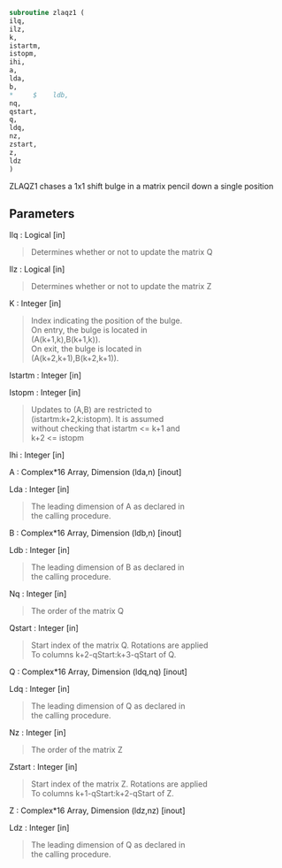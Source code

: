 ```fortran  
subroutine zlaqz1 (  
ilq,  
ilz,  
k,  
istartm,  
istopm,  
ihi,  
a,  
lda,  
b,  
*     $    ldb,  
nq,  
qstart,  
q,  
ldq,  
nz,  
zstart,  
z,  
ldz  
)  
```  
  
ZLAQZ1 chases a 1x1 shift bulge in a matrix pencil down a single position  
  
## Parameters  
Ilq : Logical [in]  
> Determines whether or not to update the matrix Q  
  
Ilz : Logical [in]  
> Determines whether or not to update the matrix Z  
  
K : Integer [in]  
> Index indicating the position of the bulge.  
> On entry, the bulge is located in  
> (A(k+1,k),B(k+1,k)).  
> On exit, the bulge is located in  
> (A(k+2,k+1),B(k+2,k+1)).  
  
Istartm : Integer [in]  
  
Istopm : Integer [in]  
> Updates to (A,B) are restricted to  
> (istartm:k+2,k:istopm). It is assumed  
> without checking that istartm <= k+1 and  
> k+2 <= istopm  
  
Ihi : Integer [in]  
  
A : Complex*16 Array, Dimension (lda,n) [inout]  
  
Lda : Integer [in]  
> The leading dimension of A as declared in  
> the calling procedure.  
  
B : Complex*16 Array, Dimension (ldb,n) [inout]  
  
Ldb : Integer [in]  
> The leading dimension of B as declared in  
> the calling procedure.  
  
Nq : Integer [in]  
> The order of the matrix Q  
  
Qstart : Integer [in]  
> Start index of the matrix Q. Rotations are applied  
> To columns k+2-qStart:k+3-qStart of Q.  
  
Q : Complex*16 Array, Dimension (ldq,nq) [inout]  
  
Ldq : Integer [in]  
> The leading dimension of Q as declared in  
> the calling procedure.  
  
Nz : Integer [in]  
> The order of the matrix Z  
  
Zstart : Integer [in]  
> Start index of the matrix Z. Rotations are applied  
> To columns k+1-qStart:k+2-qStart of Z.  
  
Z : Complex*16 Array, Dimension (ldz,nz) [inout]  
  
Ldz : Integer [in]  
> The leading dimension of Q as declared in  
> the calling procedure.  
  
